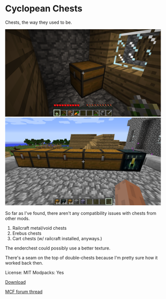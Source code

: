 # Cyclopean Chests

Chests, the way they used to be.

![A solid chest](https://raw.githubusercontent.com/purpleposeidon/CyclopeanChests/master/screenshots/blacksmith.png)
![Many fine varieties of solid chests](https://raw.githubusercontent.com/purpleposeidon/CyclopeanChests/master/screenshots/all.png)

So far as I've found, there aren't any compatibility issues with chests from other mods.

1. Railcraft metal/void chests
2. Erebus chests
3. Cart chests (w/ railcraft installed, anyways.)


The enderchest could possibly use a better texture.

There's a seam on the top of double-chests because I'm pretty sure how it worked back then.

License: MIT
Modpacks: Yes

[Download](https://dl.dropboxusercontent.com/u/76265666/cyclopeanchests-1.0.jar)

[MCF forum thread](http://www.minecraftforum.net/forums/mapping-and-modding/minecraft-mods/2501662-)

